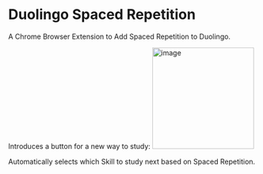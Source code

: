 # Duolingo Spaced Repetition

A Chrome Browser Extension to Add Spaced Repetition to Duolingo.

Introduces a button for a new way to study:
<img width="205" alt="image" src="https://user-images.githubusercontent.com/53957795/165950995-49a3d456-f6a9-4de4-9057-77a9d4adb21c.png">

Automatically selects which Skill to study next based on Spaced Repetition.
